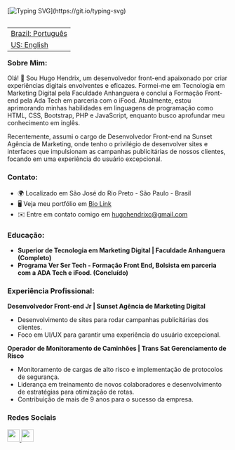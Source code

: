 [![Typing SVG](https://readme-typing-svg.demolab.com?font=Fira+Code&pause=1000&color=F7B027&random=false&width=435&lines=Ol%C3%A1!+%F0%9F%91%8B+Meu+nome+%C3%A9+Hugo+Hendrix...;Sou+um+desenvolvedor+front+end.)](https://git.io/typing-svg)

<table align="right">
 <tr><td><a href="https://github.com/HugoHendrix/hugohendrix/blob/main/README.md">Brazil: Português</a></td></tr> 
 <tr><td><a href="https://github.com/HugoHendrix/hugohendrix/blob/main/README-en.md">US: English</a></td></tr>
</table>


### **Sobre Mim:**
Olá! 👋 Sou Hugo Hendrix, um desenvolvedor front-end apaixonado por criar experiências digitais envolventes e eficazes. Formei-me em Tecnologia em Marketing Digital pela Faculdade Anhanguera e concluí a Formação Front-end pela Ada Tech em parceria com o iFood. Atualmente, estou aprimorando minhas habilidades em linguagens de programação como HTML, CSS, Bootstrap, PHP e JavaScript, enquanto busco aprofundar meu conhecimento em inglês.

Recentemente, assumi o cargo de Desenvolvedor Front-end na Sunset Agência de Marketing, onde tenho o privilégio de desenvolver sites e interfaces que impulsionam as campanhas publicitárias de nossos clientes, focando em uma experiência do usuário excepcional.

### **Contato:**
* 🌍 Localizado em São José do Rio Preto - São Paulo - Brasil
* 🖥️ Veja meu portfólio em [Bio Link](http://bio.link/hugohendrix)
* ✉️ Entre em contato comigo em [hugohendrixc@gmail.com](mailto:hugohendrixc@gmail.com)

### **Educação:**
- **Superior de Tecnologia em Marketing Digital | Faculdade Anhanguera (Completo)**
- **Programa Ver Ser Tech - Formação Front End, Bolsista em parceria com a ADA Tech e iFood. (Concluído)**   

### **Experiência Profissional:**
**Desenvolvedor Front-end Jr | Sunset Agência de Marketing Digital**
- Desenvolvimento de sites para rodar campanhas publicitárias dos clientes.
- Foco em UI/UX para garantir uma experiência do usuário excepcional.

**Operador de Monitoramento de Caminhões | Trans Sat Gerenciamento de Risco**
- Monitoramento de cargas de alto risco e implementação de protocolos de segurança.
- Liderança em treinamento de novos colaboradores e desenvolvimento de estratégias para otimização de rotas.
- Contribuição de mais de 9 anos para o sucesso da empresa.

### Redes Sociais

<p align="left"> 
<a href="https://www.github.com/hugohendrix" target="_blank" rel="noreferrer"> <img src="https://raw.githubusercontent.com/danielcranney/readme-generator/main/public/icons/socials/github.svg" width="28" height="28" /> </a>
<a href="https://www.linkedin.com/in/hugohendrix" target="_blank" rel="noreferrer"> <img src="https://raw.githubusercontent.com/danielcranney/readme-generator/main/public/icons/socials/linkedin.svg" width="28" height="28" /> </a>
</p>
